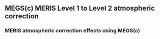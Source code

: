 ## MEGS(c) MERIS Level 1 to Level 2 atmospheric correction


### MERIS atmospheric correction effects using MEGS(c)
